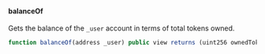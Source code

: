 #### balanceOf

Gets the balance of the `_user` account in terms of total tokens owned.

``` js
function balanceOf(address _user) public view returns (uint256 ownedTokens)
```
